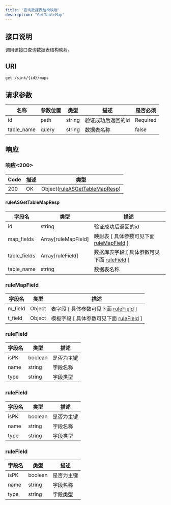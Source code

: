 ```yaml
---
title: '查询数据表结构映射'
description: "GetTableMap"
---
```

## 接口说明
调用该接口查询数据表结构映射。

## URI

```
get /sink/{id}/maps
```

## 请求参数

| 名称 | 参数位置 | 类型 | 描述 |  是否必须 |
| ---- | ---------- | ----------- | ----------- | ----------- |    
| id | path | string | 验证成功后返回的id |  Required |  
| table_name | query | string | 数据表名称 |  false |

## 响应


### 响应<200>
| Code | 描述 | 类型 |
| ---- | ----------- | ------ | 
| 200 | OK | Object([ruleASGetTableMapResp](#ruleASGetTableMapResp)) |

#### ruleASGetTableMapResp

| 字段名 | 类型 | 描述 |
| ---- | ---- | ----------- | 
| id | string | 验证成功后返回的id |  
| map_fields | Array[ruleMapField] | 映射表 [ 具体参数可见下面 [ruleMapField](#ruleMapField) ] |  
| table_fields | Array[ruleField] | 数据库表字段 [ 具体参数可见下面 [ruleField](#ruleField) ] | 
| table_name | string | 数据表名称 |


### ruleMapField
| 字段名 | 类型 | 描述 |
| ---- | ---- | ----------- |
| m_field | Object | 表字段 [ 具体参数可见下面 [ruleField](#ruleField) ]  |
| t_field | Object | 模板字段 [ 具体参数可见下面 [ruleField](#ruleField) ]  |


### ruleField
| 字段名 | 类型 | 描述 |
| ---- | ---- | ----------- | 
| isPK | boolean | 是否为主键 | 
| name | string | 字段名称 | 
| type | string | 字段类型 |


### ruleField
| 字段名 | 类型 | 描述 |
| ---- | ---- | ----------- | 
| isPK | boolean | 是否为主键 | 
| name | string | 字段名称 | 
| type | string | 字段类型 |


### ruleField
| 字段名 | 类型 | 描述 |
| ---- | ---- | ----------- | 
| isPK | boolean | 是否为主键 | 
| name | string | 字段名称 | 
| type | string | 字段类型 |







